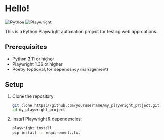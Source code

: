 # Hello!

[![Python](https://img.shields.io/badge/Python-3.11-blue)](https://www.python.org/)
[![Playwright](https://img.shields.io/badge/Playwright-1.36-blueviolet)](https://playwright.dev/)

This is a Python Playwright automation project for testing web applications.

## Prerequisites

- Python 3.11 or higher
- Playwright 1.36 or higher
- Poetry (optional, for dependency management)

## Setup

1. Clone the repository:

    ```bash
    git clone https://github.com/yourusername/my_playwright_project.git
    cd my_playwright_project
   
2. Install Playwright & dependencies:

    ```bash
    playwright install
    pip install -r requirements.txt

